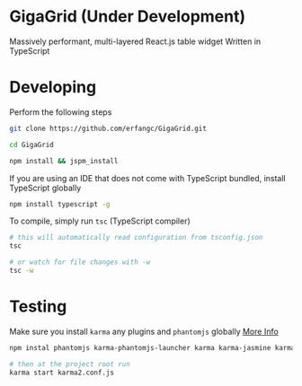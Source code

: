 # GigaGrid (Under Development)
Massively performant, multi-layered React.js table widget Written in TypeScript

# Developing

Perform the following steps

```bash
git clone https://github.com/erfangc/GigaGrid.git

cd GigaGrid

npm install && jspm_install
```

If you are using an IDE that does not come with TypeScript bundled, install TypeScript globally

```bash
npm install typescript -g
```

To compile, simply run `tsc` (TypeScript compiler)

```bash
# this will automatically read configuration from tsconfig.json
tsc

# or watch for file changes with -w
tsc -w
```

# Testing

Make sure you install `karma` any plugins and `phantomjs` globally [More Info](http://phantomjs.org/)

```bash
npm instal phantomjs karma-phantomjs-launcher karma karma-jasmine karma-jspm -g

# then at the project root run
karma start karma2.conf.js
```
